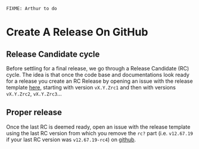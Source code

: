 ```{note}
FIXME: Arthur to do
```

# Create A Release On GitHub

## Release Candidate cycle

Before settling for a final release, we go through a Release Candidate (RC) cycle. The idea is that once the code base and documentations look ready for a release you create an RC Release by opening an issue with the release template [here](https://github.com/zama-ai/concrete-ml-internal/issues/new?assignees=&labels=&template=release.md), starting with version `vX.Y.Zrc1` and then with versions `vX.Y.Zrc2`, `vX.Y.Zrc3`...

## Proper release

Once the last RC is deemed ready, open an issue with the release template using the last RC version from which you remove the `rc?` part (i.e. `v12.67.19` if your last RC version was `v12.67.19-rc4`) on [github](https://github.com/zama-ai/concrete-ml-internal/issues/new?assignees=&labels=&template=release.md).
